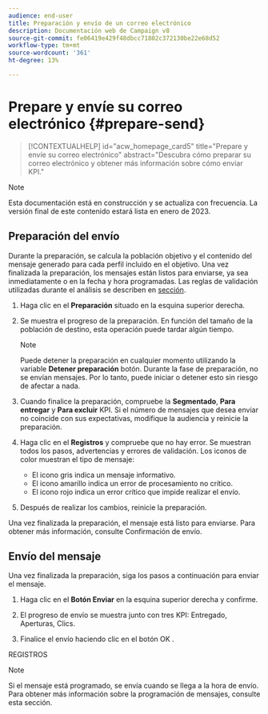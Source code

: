 ```yaml
---
audience: end-user
title: Preparación y envío de un correo electrónico
description: Documentación web de Campaign v8
source-git-commit: fe06419e429f48dbcc71802c372130be22e68d52
workflow-type: tm+mt
source-wordcount: '361'
ht-degree: 13%

---
```


# Prepare y envíe su correo electrónico {#prepare-send}

>[!CONTEXTUALHELP]
>id="acw_homepage_card5"
>title="Prepare y envíe su correo electrónico"
>abstract="Descubra cómo preparar su correo electrónico y obtener más información sobre cómo enviar KPI."

>[!NOTE]
>
>Esta documentación está en construcción y se actualiza con frecuencia. La versión final de este contenido estará lista en enero de 2023.

<!--

	show how to prepare and send the email + the live kpis in the dashboard

like acc when preparation, target calculated then send
real time KPIs, not in AJO. similar to ACS.
exclusion logs, causes
-->

<!--
send also KPIs
-->

## Preparación del envío

Durante la preparación, se calcula la población objetivo y el contenido del mensaje generado para cada perfil incluido en el objetivo. Una vez finalizada la preparación, los mensajes están listos para enviarse, ya sea inmediatamente o en la fecha y hora programadas. Las reglas de validación utilizadas durante el análisis se describen en [sección](https://experienceleague.adobe.com/docs/campaign-classic/using/sending-messages/key-steps-when-creating-a-delivery/steps-validating-the-delivery.html?lang=en#validation-process-with-typologies).

1. Haga clic en el **Preparación** situado en la esquina superior derecha.

1. Se muestra el progreso de la preparación. En función del tamaño de la población de destino, esta operación puede tardar algún tiempo.

   >[!NOTE]
   >
   >Puede detener la preparación en cualquier momento utilizando la variable **Detener preparación** botón. Durante la fase de preparación, no se envían mensajes. Por lo tanto, puede iniciar o detener esto sin riesgo de afectar a nada.

1. Cuando finalice la preparación, compruebe la **Segmentado**, **Para entregar** y **Para excluir** KPI. Si el número de mensajes que desea enviar no coincide con sus expectativas, modifique la audiencia y reinicie la preparación.

1. Haga clic en el **Registros** y compruebe que no hay error. Se muestran todos los pasos, advertencias y errores de validación. Los iconos de color muestran el tipo de mensaje:

   * El icono gris indica un mensaje informativo.
   * El icono amarillo indica un error de procesamiento no crítico.
   * El icono rojo indica un error crítico que impide realizar el envío.

1. Después de realizar los cambios, reinicie la preparación.

Una vez finalizada la preparación, el mensaje está listo para enviarse. Para obtener más información, consulte Confirmación de envío.


## Envío del mensaje

Una vez finalizada la preparación, siga los pasos a continuación para enviar el mensaje.

1. Haga clic en el **Botón Enviar** en la esquina superior derecha y confirme.

1. El progreso de envío se muestra junto con tres KPI: Entregado, Aperturas, Clics.

1. Finalice el envío haciendo clic en el botón OK .

REGISTROS

>[!NOTE]
>
>Si el mensaje está programado, se envía cuando se llega a la hora de envío. Para obtener más información sobre la programación de mensajes, consulte esta sección.

